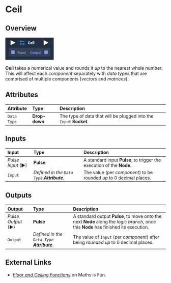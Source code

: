 # Ceil

## Overview

![](../../.gitbook/assets/node-ceil.png)

**Ceil** takes a numerical value and rounds it _up_ to the nearest whole number. This will affect each _component_ separately with _data types_ that are comprised of multiple components \(_vectors_ and _matrices_\).

## Attributes

| Attribute | Type | Description |
| :--- | :--- | :--- |
| `Data Type` | **Drop-down** | The type of data that will be plugged into the `Input` **Socket**. |

## Inputs

| Input | Type | Description |
| :--- | :--- | :--- |
| _Pulse Input_ \(►\) | **Pulse** | A standard input **Pulse**, to trigger the execution of the **Node**. |
| `Input` | _Defined in the `Data Type` **Attribute**_. | The value \(per _component_\) to be rounded _up_ to 0 decimal places. |

## Outputs

| Output | Type | Description |
| :--- | :--- | :--- |
| _Pulse Output_ \(►\) | **Pulse** | A standard output **Pulse**, to move onto the next **Node** along the _logic branch_, once this **Node** has finished its execution. |
| `Output` | _Defined in the `Data Type` **Attribute**_. | The value of `Input` \(per _component_\) after being _rounded up_ to 0 decimal places. |

## External Links

* [_Floor and Ceiling Functions_](https://www.mathsisfun.com/sets/function-floor-ceiling.html) on Maths is Fun.

